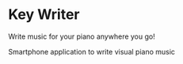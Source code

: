 # Key Writer
Write music for your piano anywhere you go!   
  
Smartphone application to write visual piano music  
